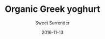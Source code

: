 ---
title: 'Organic Greek yoghurt'
description: 'With homemade honey-roasted granola'
color: '#ffffff'
price: '25'
category: breakfast
tags: Breakfast
meta:
    id: 7dd8505dd22ed3140747cbb4b180412c48aa5a4c
    parentId: f20f57fa9c3d8bff0902cfb33f350091a3a48d51
    language: en
date: '2016-11-13'
author: 'Sweet Surrender'
---